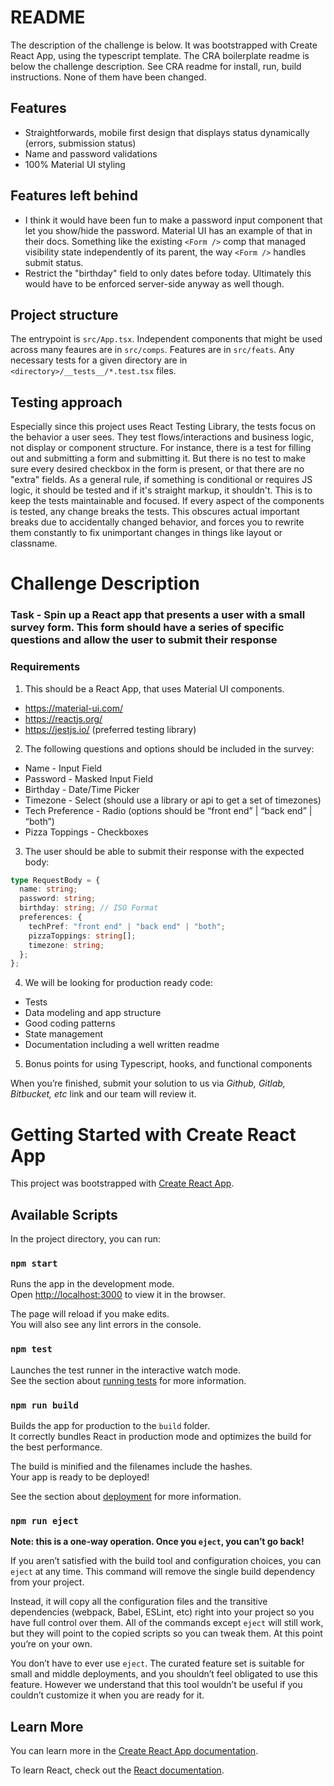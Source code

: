 # README

The description of the challenge is below. It was bootstrapped with Create React App, using the typescript template. The CRA boilerplate readme is below the challenge description. See CRA readme for install, run, build instructions. None of them have been changed.

## Features

- Straightforwards, mobile first design that displays status dynamically (errors, submission status)
- Name and password validations
- 100% Material UI styling

## Features left behind

- I think it would have been fun to make a password input component that let you show/hide the password. Material UI has an example of that in their docs. Something like the existing `<Form />` comp that managed visibility state independently of its parent, the way `<Form />` handles submit status.
- Restrict the "birthday" field to only dates before today. Ultimately this would have to be enforced server-side anyway as well though.

## Project structure

The entrypoint is `src/App.tsx`. Independent components that might be used across many feaures are in `src/comps`. Features are in `src/feats`. Any necessary tests for a given directory are in `<directory>/__tests__/*.test.tsx` files.

## Testing approach

Especially since this project uses React Testing Library, the tests focus on the behavior a user sees. They test flows/interactions and business logic, not display or component structure. For instance, there is a test for filling out and submitting a form and submitting it. But there is no test to make sure every desired checkbox in the form is present, or that there are no "extra" fields. As a general rule, if something is conditional or requires JS logic, it should be tested and if it's straight markup, it shouldn't. This is to keep the tests maintainable and focused. If every aspect of the components is tested, any change breaks the tests. This obscures actual important breaks due to accidentally changed behavior, and forces you to rewrite them constantly to fix unimportant changes in things like layout or classname.

# Challenge Description

### Task - Spin up a React app that presents a user with a small survey form. This form should have a series of specific questions and allow the user to submit their response

### Requirements

1. This should be a React App, that uses Material UI components.

- <https://material-ui.com/>
- <https://reactjs.org/>
- <https://jestjs.io/> (preferred testing library)

2. The following questions and options should be included in the survey:

- Name - Input Field
- Password - Masked Input Field
- Birthday - Date/Time Picker
- Timezone - Select (should use a library or api to get a set of timezones)
- Tech Preference - Radio (options should be “front end” | “back end” | “both”)
- Pizza Toppings - Checkboxes

3. The user should be able to submit their response with the expected body:

```typescript
type RequestBody = {
  name: string;
  password: string;
  birthday: string; // ISO Format
  preferences: {
    techPref: "front end" | "back end" | "both";
    pizzaToppings: string[];
    timezone: string;
  };
};
```

4. We will be looking for production ready code:

- Tests
- Data modeling and app structure
- Good coding patterns
- State management
- Documentation including a well written readme

5. Bonus points for using Typescript, hooks, and functional components

When you’re finished, submit your solution to us via _Github, Gitlab, Bitbucket, etc_ link and our team will review it.

# Getting Started with Create React App

This project was bootstrapped with [Create React App](https://github.com/facebook/create-react-app).

## Available Scripts

In the project directory, you can run:

### `npm start`

Runs the app in the development mode.\
Open [http://localhost:3000](http://localhost:3000) to view it in the browser.

The page will reload if you make edits.\
You will also see any lint errors in the console.

### `npm test`

Launches the test runner in the interactive watch mode.\
See the section about [running tests](https://facebook.github.io/create-react-app/docs/running-tests) for more information.

### `npm run build`

Builds the app for production to the `build` folder.\
It correctly bundles React in production mode and optimizes the build for the best performance.

The build is minified and the filenames include the hashes.\
Your app is ready to be deployed!

See the section about [deployment](https://facebook.github.io/create-react-app/docs/deployment) for more information.

### `npm run eject`

**Note: this is a one-way operation. Once you `eject`, you can’t go back!**

If you aren’t satisfied with the build tool and configuration choices, you can `eject` at any time. This command will remove the single build dependency from your project.

Instead, it will copy all the configuration files and the transitive dependencies (webpack, Babel, ESLint, etc) right into your project so you have full control over them. All of the commands except `eject` will still work, but they will point to the copied scripts so you can tweak them. At this point you’re on your own.

You don’t have to ever use `eject`. The curated feature set is suitable for small and middle deployments, and you shouldn’t feel obligated to use this feature. However we understand that this tool wouldn’t be useful if you couldn’t customize it when you are ready for it.

## Learn More

You can learn more in the [Create React App documentation](https://facebook.github.io/create-react-app/docs/getting-started).

To learn React, check out the [React documentation](https://reactjs.org/).
